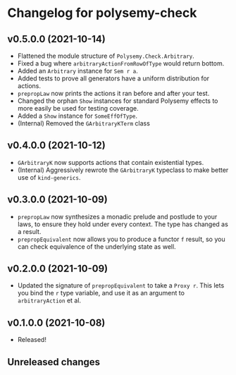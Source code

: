 # Changelog for polysemy-check

## v0.5.0.0 (2021-10-14)

- Flattened the module structure of `Polysemy.Check.Arbitrary`.
- Fixed a bug where `arbitraryActionFromRowOfType` would return bottom.
- Added an `Arbitrary` instance for `Sem r a`.
- Added tests to prove all generators have a uniform distribution for actions.
- `prepropLaw` now prints the actions it ran before and after your test.
- Changed the orphan `Show` instances for standard Polysemy effects to more
    easily be used for testing coverage.
- Added a `Show` instance for `SomeEffOfType`.
- (Internal) Removed the `GArbitraryKTerm` class

## v0.4.0.0 (2021-10-12)

- `GArbitraryK` now supports actions that contain existential types.
- (Internal) Aggressively rewrote the `GArbitraryK` typeclass to make better use
    of `kind-generics`.

## v0.3.0.0 (2021-10-09)

- `prepropLaw` now synthesizes a monadic prelude and postlude to your laws, to
    ensure they hold under every context. The type has changed as a result.
- `prepropEquivalent` now allows you to produce a functor `f` result, so you can
    check equivalence of the underlying state as well.

## v0.2.0.0 (2021-10-09)

- Updated the signature of `prepropEquivalent` to take a `Proxy r`. This lets
    you bind the `r` type variable, and use it as an argument to
    `arbitraryAction` et al.

## v0.1.0.0 (2021-10-08)

- Released!

## Unreleased changes

